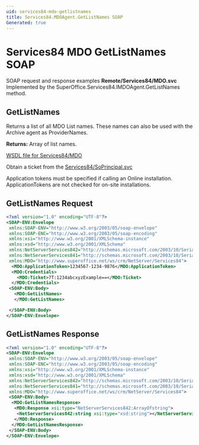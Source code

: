 ```yaml
---
uid: services84-mdo-getlistnames
title: Services84.MDOAgent.GetListNames SOAP
Generated: true
---
```


# Services84 MDO GetListNames SOAP

SOAP request and response examples **Remote/Services84/MDO.svc**
Implemented by the <see cref="M:SuperOffice.Services84.IMDOAgent.GetListNames">SuperOffice.Services84.IMDOAgent.GetListNames</see> method.

## GetListNames

Returns a list of all MDO List names. These names can also be used with the Archive agent as ProviderNames.


**Returns:** Array of list names.


[WSDL file for Services84/MDO](../Services84-MDO.md)

Obtain a ticket from the [Services84/SoPrincipal.svc](../SoPrincipal/SoPrincipal.md)

Application tokens must be specified if calling an Online installation. ApplicationTokens are not checked for on-site installations.

## GetListNames Request

```xml
<?xml version="1.0" encoding="UTF-8"?>
<SOAP-ENV:Envelope
 xmlns:SOAP-ENV="http://www.w3.org/2003/05/soap-envelope"
 xmlns:SOAP-ENC="http://www.w3.org/2003/05/soap-encoding"
 xmlns:xsi="http://www.w3.org/2001/XMLSchema-instance"
 xmlns:xsd="http://www.w3.org/2001/XMLSchema"
 xmlns:NetServerServices842="http://schemas.microsoft.com/2003/10/Serialization/Arrays"
 xmlns:NetServerServices841="http://schemas.microsoft.com/2003/10/Serialization/"
 xmlns:MDO="http://www.superoffice.net/ws/crm/NetServer/Services84">
  <MDO:ApplicationToken>1234567-1234-9876</MDO:ApplicationToken>
  <MDO:Credentials>
    <MDO:Ticket>7T:1234abcxyzExample==</MDO:Ticket>
  </MDO:Credentials>
 <SOAP-ENV:Body>
   <MDO:GetListNames>
   </MDO:GetListNames>

 </SOAP-ENV:Body>
</SOAP-ENV:Envelope>

```


## GetListNames Response

```xml
<?xml version="1.0" encoding="UTF-8"?>
<SOAP-ENV:Envelope
 xmlns:SOAP-ENV="http://www.w3.org/2003/05/soap-envelope"
 xmlns:SOAP-ENC="http://www.w3.org/2003/05/soap-encoding"
 xmlns:xsi="http://www.w3.org/2001/XMLSchema-instance"
 xmlns:xsd="http://www.w3.org/2001/XMLSchema"
 xmlns:NetServerServices842="http://schemas.microsoft.com/2003/10/Serialization/Arrays"
 xmlns:NetServerServices841="http://schemas.microsoft.com/2003/10/Serialization/"
 xmlns:MDO="http://www.superoffice.net/ws/crm/NetServer/Services84">
 <SOAP-ENV:Body>
  <MDO:GetListNamesResponse>
   <MDO:Response xsi:type="NetServerServices842:ArrayOfstring">
    <NetServerServices842:string xsi:type="xsd:string"></NetServerServices842:string>
   </MDO:Response>
  </MDO:GetListNamesResponse>
 </SOAP-ENV:Body>
</SOAP-ENV:Envelope>

```

